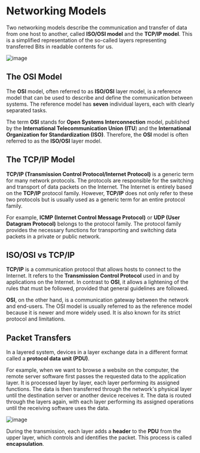 # Networking Models

Two networking models describe the communication and transfer of data from one host to another, called **ISO/OSI model** and the **TCP/IP model**. This is a simplified representation of the so-called layers representing transferred Bits in readable contents for us.

![image](https://github.com/user-attachments/assets/b6cbcf95-2a12-46a5-8ae0-cf2dab22ad54)

## The OSI Model

The **OSI** model, often referred to as **ISO/OSI** layer model, is a reference model that can be used to describe and define the communication between systems. The reference model has **seven** individual layers, each with clearly separated tasks.

The term **OSI** stands for **Open Systems Interconnection** model, published by the **International Telecommunication Union (ITU**) and the **International Organization for Standardization (ISO)**. Therefore, the **OSI** model is often referred to as the **ISO/OSI** layer model.

## The TCP/IP Model

**TCP/IP (Transmission Control Protocol/Internet Protocol)** is a generic term for many network protocols. The protocols are responsible for the switching and transport of data packets on the Internet. The Internet is entirely based on the **TCP/IP** protocol family. However, **TCP/IP** does not only refer to these two protocols but is usually used as a generic term for an entire protocol family.

For example, **ICMP (Internet Control Message Protocol)** or **UDP (User Datagram Protocol)** belongs to the protocol family. The protocol family provides the necessary functions for transporting and switching data packets in a private or public network.

## ISO/OSI vs TCP/IP

**TCP/IP** is a communication protocol that allows hosts to connect to the Internet. It refers to the **Transmission Control Protocol** used in and by applications on the Internet. In contrast to **OSI**, it allows a lightening of the rules that must be followed, provided that general guidelines are followed.

**OSI**, on the other hand, is a communication gateway between the network and end-users. The OSI model is usually referred to as the reference model because it is newer and more widely used. It is also known for its strict protocol and limitations.

## Packet Transfers

In a layered system, devices in a layer exchange data in a different format called a **protocol data unit (PDU)**.

For example, when we want to browse a website on the computer, the remote server software first passes the requested data to the application layer. It is processed layer by layer, each layer performing its assigned functions. The data is then transferred through the network's physical layer until the destination server or another device receives it. The data is routed through the layers again, with each layer performing its assigned operations until the receiving software uses the data.

![image](https://github.com/user-attachments/assets/aaa450a6-bdaa-439f-a140-23d969cebca3)

During the transmission, each layer adds a **header** to the **PDU** from the upper layer, which controls and identifies the packet. This process is called **encapsulation**. 



